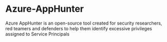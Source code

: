 # Azure-AppHunter
Azure AppHunter is an open-source tool created for security researchers, red teamers and defenders to help them identify excessive privileges assigned to Service Principals
